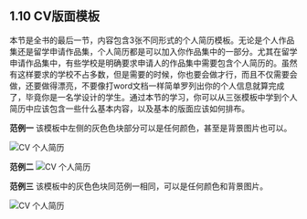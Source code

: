 ## 1.10 CV版面模板

本节是全书的最后一节，内容包含3张不同形式的个人简历模板。无论是个人作品集还是留学申请作品集，个人简历都是可以加入你作品集中的一部分。尤其在留学申请作品集中，有些学校是明确要求申请人的作品集中需要包含个人简历的。虽然有这样要求的学校不占多数，但是需要的时候，你也要会做才行，而且不仅需要会做，还要做得漂亮，不要像打word文档一样简单罗列出你的个人信息就算完成了，毕竟你是一名学设计的学生。通过本节的学习，你可以从三张模板中学到个人简历中应该包含一些什么基本内容，以及基本的版面应该如何排布。

**范例一**
该模板中左侧的灰色色块部分可以是任何颜色，甚至是背景图片也可以。

![CV 个人简历](http://kitpic.makebi.net/2021/lk_57.jpg)

**范例二**
![CV 个人简历](http://kitpic.makebi.net/2021/lk_58.jpg)

**范例三**
该模板中的灰色色块同范例一相同，可以是任何颜色和背景图片。  

![CV 个人简历](http://kitpic.makebi.net/2021/lk_59.jpg)
